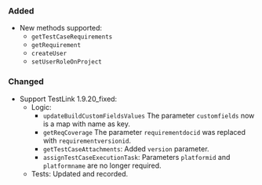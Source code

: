 ### Added
* New methods supported:
  * `getTestCaseRequirements`
  * `getRequirement`
  * `createUser`
  * `setUserRoleOnProject`

### Changed
* Support TestLink 1.9.20_fixed:
  * Logic:
    * `updateBuildCustomFieldsValues` The parameter `customfields` now is a map with name as key.
    * `getReqCoverage` The parameter `requirementdocid` was replaced with `requirementversionid`.
    * `getTestCaseAttachments`: Added `version` parameter.
    * `assignTestCaseExecutionTask`: Parameters `platformid` and `platformname` are no longer required.
  * Tests: Updated and recorded.
